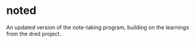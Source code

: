 # noted

An updated version of the note-taking program, building on the learnings from the dred
project.


 
